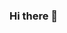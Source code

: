 ### Hi there 👋

<!--
**JorisMonnet/JorisMonnet** is a ✨ _special_ ✨ repository because its `README.md` (this file) appears on your GitHub profile.

- 🔭 I’m currently studying at He-Arc in Switzerland
- 📫 How to reach me: https://www.linkedin.com/in/joris-monnet-69898419b/
- 😄 Pronouns: He/Him

#GITHUB <img align="center" src="https://img.shields.io/github/followers/jorismonnet?style=social" alt="jorismonnet" />

<img align="center" src="https://github-readme-stats.vercel.app/api/top-langs/?username=jorismonnet&layout=compact&hide=html" alt="jorismonnet" />
<img align="right" src="https://github-readme-stats.vercel.app/api?username=jorismonnet&show_icons=true" alt="jorismonnet" />
-->
